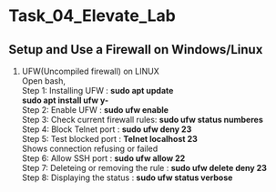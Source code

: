 # Task_04_Elevate_Lab
## Setup and Use a Firewall on Windows/Linux          
  1. UFW(Uncompiled firewall) on LINUX       
     Open bash,           
     Step 1: Installing UFW : **sudo apt update**              
                              **sudo apt install ufw y-**        
     Step 2: Enable UFW : **sudo ufw enable**               
     Step 3: Check current firewall rules: **sudo ufw status numberes**   
     Step 4: Block Telnet port : **sudo ufw deny 23**    
     Step 5: Test blocked port : **Telnet localhost 23**   
             Shows connection refusing or failed    
     Step 6: Allow SSH port : **sudo ufw allow 22**    
     Step 7: Deleteing or removing the rule : **sudo ufw delete deny 23**   
     Step 8: Displaying the status : **sudo ufw status verbose**   
